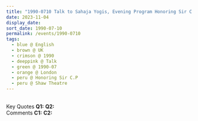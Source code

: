 ```yaml
---
title: "1990-0710 Talk to Sahaja Yogis, Evening Program Honoring Sir C.P., Shaw Theatre, London, UK"
date: 2023-11-04
display_date: 
sort_date: 1990-07-10
permalink: /events/1990-0710
tags:
  - blue @ English
  - brown @ UK
  - crimson @ 1990
  - deeppink @ Talk
  - green @ 1990-07
  - orange @ London
  - peru @ Honoring Sir C.P
  - peru @ Shaw Theatre
---
```


<br>

<wave-list>
  <list-title color="DarkSeaGreen" width="55">Key Quotes</list-title>
  <list-item color="BlanchedAlmond" width="280"><b>Q1:</b> <i></i></list-item>
  <list-item color="Lavender" width="280"><b>Q2:</b> <i></i></list-item>
</wave-list>

<br>

<wave-list>
  <list-title color="DarkSeaGreen" width="55">Comments</list-title>
  <list-item color="BlanchedAlmond" width="280"><b>C1:</b> <i></i></list-item>
  <list-item color="Lavender" width="280"><b>C2:</b> <i></i></list-item>
</wave-list>